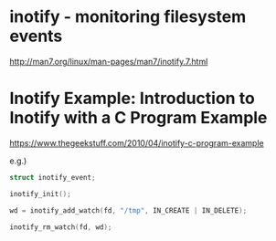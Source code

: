 # inotify - monitoring filesystem events #

http://man7.org/linux/man-pages/man7/inotify.7.html


# Inotify Example: Introduction to Inotify with a C Program Example #

https://www.thegeekstuff.com/2010/04/inotify-c-program-example


e.g.)

``` c
struct inotify_event;

inotify_init();

wd = inotify_add_watch(fd, "/tmp", IN_CREATE | IN_DELETE);

inotify_rm_watch(fd, wd);
```
